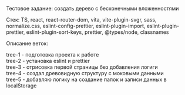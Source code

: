 Тестовое задание: создать дерево с бесконечными вложенностями

Стек: TS, react, react-router-dom, vita, vite-plugin-svgr, sass, normalize.css, eslint-config-prettier, eslint-plugin-import, eslint-plugin-prettier, eslint-plugin-sort-keys, prettier, @types/node, classnames

Описание веток:

tree-1 - подготовка проекта к работе  
tree-2 - установка eslint и prettier  
tree-3 - отрисовка первой страницы без добавления логиги  
tree-4 - создал древовидную структуру c моковыми данными  
tree-5 - добавляю логику на создание папок и записи данных в localStorage
